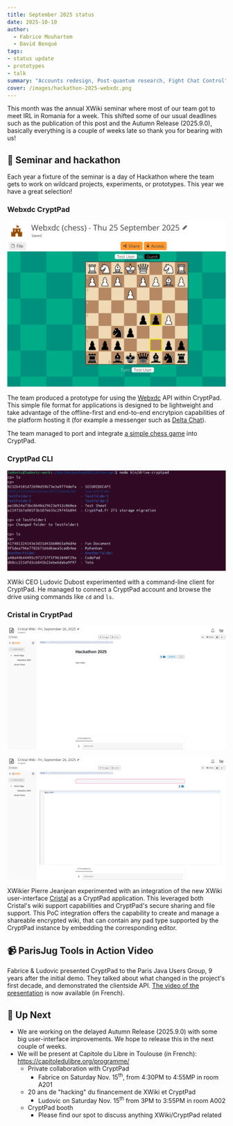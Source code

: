 ```yaml
---
title: September 2025 status
date: 2025-10-10
author: 
  - Fabrice Mouhartem
  - David Benqué
tags:
- status update
- prototypes
- talk
summary: "Accounts redesign, Post-quantum research, Fight Chat Control"
cover: /images/hackathon-2025-webxdc.png
---
```


This month was the annual XWiki seminar where most of our team got to meet IRL in Romania for a week. This shifted some of our usual deadlines such as the publication of this post and the Autumn Release (2025.9.0), basically everything is a couple of weeks late so thank you for bearing with us!

## 🌲 Seminar and hackathon

Each year a fixture of the seminar is a day of Hackathon where the team gets to work on wildcard projects, experiments, or prototypes. This year we have a great selection!

### Webxdc CryptPad

![screenshot of a chess game application with a CryptPad toolbar](/images/hackathon-2025-webxdc.png)

The team produced a prototype for using the [Webxdc](https://webxdc.org/) API within CryptPad. This simple file format for applications is designed to be lightweight and take advantage of the offline-first and end-to-end encrytpion capabilities of the platform hosting it (for example a messenger such as [Delta Chat](https://delta.chat)).

The team managed to port and integrate [a simple chess game](https://github.com/ArcaneCircle/chess) into CryptPad.

### CryptPad CLI

![screenshot of a terminal showing a cryptpad client navigating a drive with cd and ls commands](/images/hackathon-2025-cli.png)

XWiki CEO Ludovic Dubost experimented with a command-line client for CryptPad. He managed to connect a CryptPad account and browse the drive using commands like `cd` and `ls`.

### Cristal in CryptPad

![screenshot of the Cristal interface inside CryptPad](/images/hackathon-2025-cristal.png)

![screenshot of the Cristal interface inside CryptPad shown with an active text editor](/images/hackathon-2025-cristal2.png)

XWikier Pierre Jeanjean experimented with an integration of the new XWiki user-interface [Cristal](https://cristal.xwiki.org/xwiki/bin/view/Main/WebHome) as a CryptPad application. This leveraged both Cristal's wiki support capabilities and CryptPad's secure sharing and file support. This PoC integration offers the capability to create and manage a shareable encrypted wiki, that can contain any pad type supported by the CryptPad instance by embedding the corresponding editor.

## 📹 ParisJug Tools in Action Video

Fabrice & Ludovic presented CryptPad to the Paris Java Users Group, 9 years after the initial demo. They talked about what changed in the project's first decade, and demonstrated the clientside API. [The video of the presentation](https://peertube.xwiki.com/w/tKLzwGvUtXFrHD7HukYAWA) is now available (in French).

  
## 🔭 Up Next

- We are working on the delayed Autumn Release (2025.9.0) with some big user-interface improvements. We hope to release this in the next couple of weeks.
- We will be present at Capitole du Libre in Toulouse (in French): https://capitoledulibre.org/programme/
  - Private collaboration with CryptPad
    - Fabrice on Saturday Nov. 15<sup>th</sup>, from 4:30PM to 4:55MP in room A201
  - 20 ans de "hacking" du financement de XWiki et CryptPad
    - Ludovic on Saturday Nov. 15<sup>th</sup> from 3PM to 3:55PM in room A002
  - CryptPad booth
    - Please find our spot to discuss anything XWiki/CryptPad related